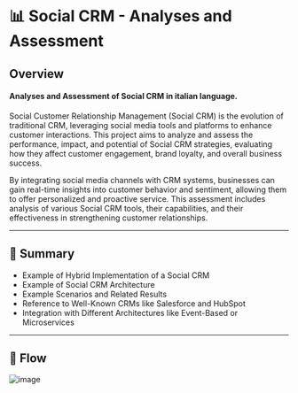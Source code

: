 # 📊 Social CRM - Analyses and Assessment
## Overview
#### Analyses and Assessment of Social CRM in italian language.
Social Customer Relationship Management (Social CRM) is the evolution of traditional CRM, leveraging social media tools and platforms to enhance customer interactions. This project aims to analyze and assess the performance, impact, and potential of Social CRM strategies, evaluating how they affect customer engagement, brand loyalty, and overall business success.

By integrating social media channels with CRM systems, businesses can gain real-time insights into customer behavior and sentiment, allowing them to offer personalized and proactive service. This assessment includes analysis of various Social CRM tools, their capabilities, and their effectiveness in strengthening customer relationships.

---

## 📝 Summary
- Example of Hybrid Implementation of a Social CRM
- Example of Social CRM Architecture
- Example Scenarios and Related Results
- Reference to Well-Known CRMs like Salesforce and HubSpot
- Integration with Different Architectures like Event-Based or Microservices

---

## 🧪 Flow

![image](https://user-images.githubusercontent.com/45211249/120891697-2a80f880-c60a-11eb-8ba5-31b1028e0f9e.png)


